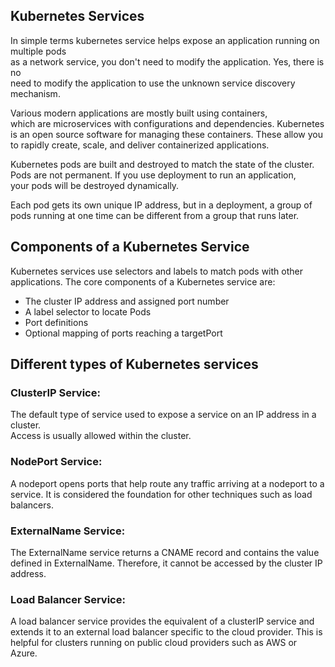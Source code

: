 ## Kubernetes Services

In simple terms kubernetes service helps expose an application running on multiple pods <br>
as a network service, you don't need to modify the application. Yes, there is no<br>
need to modify the application to use the unknown service discovery mechanism.<br>

Various modern applications are mostly built using containers, <br>
which are microservices with configurations and dependencies. Kubernetes <br>
is an open source software for managing these containers. These allow you <br>
to rapidly create, scale, and deliver containerized applications.

Kubernetes pods are built and destroyed to match the state of the cluster. <br> 
Pods are not permanent. If you use deployment to run an application, <br>
your pods will be destroyed dynamically.

Each pod gets its own unique IP address, but in a deployment, a group of <br> 
pods running at one time can be different from a group that runs later.


## Components of a Kubernetes Service

Kubernetes services use selectors and labels to match pods with other applications. 
The core components of a Kubernetes service are:

- The cluster IP address and assigned port number 
- A label selector to locate Pods
- Port definitions
- Optional mapping of ports reaching a targetPort 

## Different types of Kubernetes services

### ClusterIP Service: 

The default type of service used to expose a service on an IP address in a cluster. <br>
Access is usually allowed within the cluster.

### NodePort Service: 

A nodeport opens ports that help route any traffic arriving at a nodeport to a service. 
It is considered the foundation for other techniques such as load balancers.

### ExternalName Service: 

The ExternalName service returns a CNAME record and contains the value defined in ExternalName. 
Therefore, it cannot be accessed by the cluster IP address.

### Load Balancer Service: 

A load balancer service provides the equivalent of a clusterIP service and extends it to an 
external load balancer specific to the cloud provider. This is helpful for clusters running 
on public cloud providers such as AWS or Azure.
